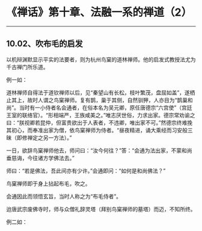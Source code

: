 # 《禅话》第十章、法融一系的禅道（2）

------

## 10.02、吹布毛的启发

以机辩渊默显示平实的法要者，则为杭州鸟窠的道林禅师。他的启发式教授法尤为千古禅门所乐道。

例一如：

道林禅师自得法于道钦禅师以后，见“秦望山有长松，枝叶繁茂，盘屈如盖”，遂栖止其上，故时人谓之鸟窠禅师。复有鹊，巢于其侧，自然驯狎，人亦目为“鹊巢和尚”。当时有一小侍者名会通者，在俗本名为吴元卿，原任唐德宗“六宫使”（宫廷王室的联络官）。“形相端严，王族咸美之。”唯志厌世俗，力求出家。德宗常劝谕之曰：“朕视卿若昆仲，但富贵欲出于人表者，不违卿，唯出家不可。”然德宗终难挽其初心，而奉准出家为僧，依鸟窠禅师为侍者。“昼夜精进，诵大乘经而习安般三昧（即修禅定之另一方法）。”

一日，欲辞鸟窠禅师他去，师问曰：“汝今何往？”答：“会通为法出家，不蒙和尚垂慈诲，今往诸方学佛法去。”

师曰：“若是佛法，吾此间亦有少许。”会通即问：“如何是和尚佛法？”

鸟窠禅师即于身上拈起布毛，吹之。

会通因此而领悟玄旨，当时人称之为“布毛侍者”。

迨唐武宗废佛寺时，师与众僧礼辞灵塔（拜别鸟窠禅师的墓塔）而迈，不知所终。

例二如：

